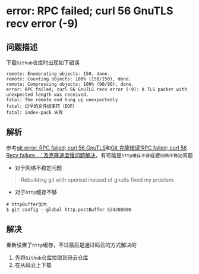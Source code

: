 
# error: RPC failed; curl 56 GnuTLS recv error (-9)

## 问题描述

下载`Github`仓库时出现如下错误

```
remote: Enumerating objects: 150, done.
remote: Counting objects: 100% (150/150), done.
remote: Compressing objects: 100% (90/90), done.
error: RPC failed; curl 56 GnuTLS recv error (-9): A TLS packet with unexpected length was received.
fatal: The remote end hung up unexpectedly
fatal: 过早的文件结束符（EOF）
fatal: index-pack 失败
```

## 解析

参考[git error: RPC failed; curl 56 GnuTLS](https://stackoverflow.com/questions/38378914/git-error-rpc-failed-curl-56-gnutls)和[Git 克隆错误‘RPC failed; curl 56 Recv failure....’ 及克隆速度慢问题解决](https://blog.csdn.net/qq_34121797/article/details/79561110)，有可能是`http缓存不够`或者`网络不稳定`问题

* 对于网络不稳定问题

>Rebuilding git with openssl instead of gnutls fixed my problem.

* 对于`http`缓存不够

```
# httpBuffer加大    
$ git config --global http.postBuffer 524288000
```

## 解决

重新设置了`http`缓存，不过最后是通过码云的方式解决的

1. 先将`Github`仓库拉取到码云仓库
2. 在从码云上下载
